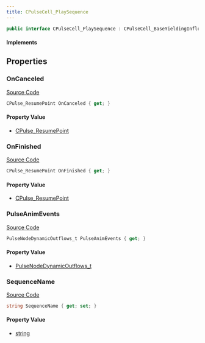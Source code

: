 ```yaml
---
title: CPulseCell_PlaySequence
---
```


```csharp
public interface CPulseCell_PlaySequence : CPulseCell_BaseYieldingInflow, CPulseCell_BaseFlow, CPulseCell_Base, ISchemaClass<CPulseCell_Base>, ISchemaClass<CPulseCell_BaseFlow>, ISchemaClass<CPulseCell_BaseYieldingInflow>, ISchemaClass<CPulseCell_PlaySequence>, ISchemaField, ISchemaClass, INativeHandle
```

#### Implements

## Properties

### OnCanceled

[Source Code](https://github.com/swiftly-solution/swiftlys2/blob/beta/managed/src/SwiftlyS2.Generated/Schemas/Interfaces/CPulseCell_PlaySequence.cs#L22)

```csharp
CPulse_ResumePoint OnCanceled { get; }
```

#### Property Value

- [CPulse_ResumePoint](/docs/api/shared/schemadefinitions/cpulse_resumepoint)

### OnFinished

[Source Code](https://github.com/swiftly-solution/swiftlys2/blob/beta/managed/src/SwiftlyS2.Generated/Schemas/Interfaces/CPulseCell_PlaySequence.cs#L20)

```csharp
CPulse_ResumePoint OnFinished { get; }
```

#### Property Value

- [CPulse_ResumePoint](/docs/api/shared/schemadefinitions/cpulse_resumepoint)

### PulseAnimEvents

[Source Code](https://github.com/swiftly-solution/swiftlys2/blob/beta/managed/src/SwiftlyS2.Generated/Schemas/Interfaces/CPulseCell_PlaySequence.cs#L18)

```csharp
PulseNodeDynamicOutflows_t PulseAnimEvents { get; }
```

#### Property Value

- [PulseNodeDynamicOutflows_t](/docs/api/shared/schemadefinitions/pulsenodedynamicoutflows_t)

### SequenceName

[Source Code](https://github.com/swiftly-solution/swiftlys2/blob/beta/managed/src/SwiftlyS2.Generated/Schemas/Interfaces/CPulseCell_PlaySequence.cs#L16)

```csharp
string SequenceName { get; set; }
```

#### Property Value

- [string](https://learn.microsoft.com/dotnet/api/system.string)

